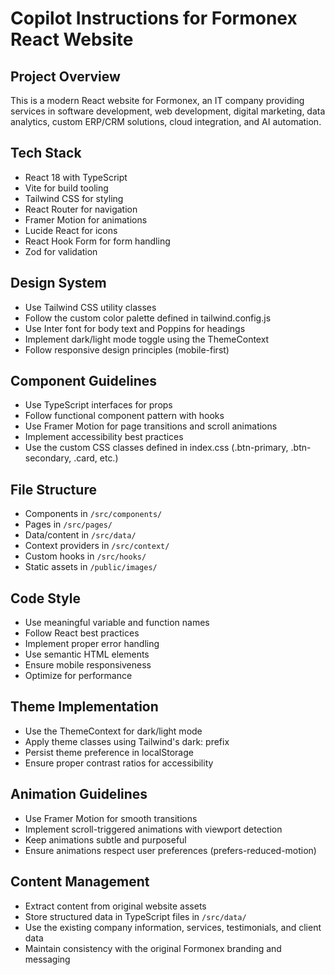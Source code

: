 # Copilot Instructions for Formonex React Website

<!-- Use this file to provide workspace-specific custom instructions to Copilot. For more details, visit https://code.visualstudio.com/docs/copilot/copilot-customization#_use-a-githubcopilotinstructionsmd-file -->

## Project Overview
This is a modern React website for Formonex, an IT company providing services in software development, web development, digital marketing, data analytics, custom ERP/CRM solutions, cloud integration, and AI automation.

## Tech Stack
- React 18 with TypeScript
- Vite for build tooling
- Tailwind CSS for styling
- React Router for navigation
- Framer Motion for animations
- Lucide React for icons
- React Hook Form for form handling
- Zod for validation

## Design System
- Use Tailwind CSS utility classes
- Follow the custom color palette defined in tailwind.config.js
- Use Inter font for body text and Poppins for headings
- Implement dark/light mode toggle using the ThemeContext
- Follow responsive design principles (mobile-first)

## Component Guidelines
- Use TypeScript interfaces for props
- Follow functional component pattern with hooks
- Use Framer Motion for page transitions and scroll animations
- Implement accessibility best practices
- Use the custom CSS classes defined in index.css (.btn-primary, .btn-secondary, .card, etc.)

## File Structure
- Components in `/src/components/`
- Pages in `/src/pages/`
- Data/content in `/src/data/`
- Context providers in `/src/context/`
- Custom hooks in `/src/hooks/`
- Static assets in `/public/images/`

## Code Style
- Use meaningful variable and function names
- Follow React best practices
- Implement proper error handling
- Use semantic HTML elements
- Ensure mobile responsiveness
- Optimize for performance

## Theme Implementation
- Use the ThemeContext for dark/light mode
- Apply theme classes using Tailwind's dark: prefix
- Persist theme preference in localStorage
- Ensure proper contrast ratios for accessibility

## Animation Guidelines
- Use Framer Motion for smooth transitions
- Implement scroll-triggered animations with viewport detection
- Keep animations subtle and purposeful
- Ensure animations respect user preferences (prefers-reduced-motion)

## Content Management
- Extract content from original website assets
- Store structured data in TypeScript files in `/src/data/`
- Use the existing company information, services, testimonials, and client data
- Maintain consistency with the original Formonex branding and messaging
